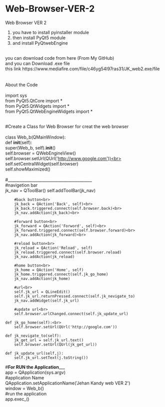 # Web-Browser-VER-2
Web Browser VER 2
<br>
1. you have to install pyinstaller module <br>
2. then install PyQt5 module
3. and install PyQtwebEngine


<br>
you can download code from here (From My GitHub)
<br> and you can Download .exe file 
<br> this link 
https://www.mediafire.com/file/c46yg54l97ras31/JK_web2.exe/file
<br><br><br>
About the Code 
<br><br>
import sys<br>
from PyQt5.QtCore import *<br>
from PyQt5.QtWidgets import *<br>
from PyQt5.QtWebEngineWidgets import *<br><br>


#Create a Class for Web Browser for creat the web  browser<br><br>
class Web_b(QMainWindow):<br>
        def __init__(self):<br>
        super(Web_b, self).__init__()<br>
        self.browser = QWebEngineView()<br>
        self.browser.setUrl(QUrl('http://www.google.com'))<br>
        self.setCentralWidget(self.browser)<br>
        self.showMaximized()<br>
        <br>#__________________________________________<br>
        #navigetion bar<br>
        jk_nav = QToolBar()
        self.addToolBar(jk_nav)
        
        #back button<br>
        jk_back = QAction('Back', self)<br>
        jk_back.triggered.connect(self.browser.back)<br>
        jk_nav.addAction(jk_back)<br>
        
        #forward button<br>
        jk_forward = QAction('Forword', self)<br>
        jk_forward.triggered.connect(self.browser.forward)<br>
        jk_nav.addAction(jk_forward)<br>
        
        #reload button<br>
        jk_reload = QAction('Reload', self)
        jk_reload.triggered.connect(self.browser.reload)
        jk_nav.addAction(jk_reload)
        
        #home button<br>
        jk_home = QAction('Home', self)
        jk_home.triggered.connect(self.jk_go_home)
        jk_nav.addAction(jk_home)
    
        #url<br>
        self.jk_url = QLineEdit()
        self.jk_url.returnPressed.connect(self.jk_nevigate_to)
        jk_nav.addWidget(self.jk_url)
    
        #update url<br>
        self.browser.urlChanged.connect(self.jk_update_url)
        
    def jk_go_home(self):<br>
        self.browser.setUrl(QUrl('http://google.com'))

    def jk_nevigate_to(self):
        jk_get_url = self.jk_url.text()
        self.browser.setUrl(QUrl(jk_get_url))
        
    def jk_update_url(self,j):
        self.jk_url.setText(j.toString())
        
       
        
#____________For RUN the Application_______________     <br>
app = QApplication(sys.argv)<br>
#application Name<br>
QApplication.setApplicationName('Jehan Kandy web VER 2')<br>
window = Web_b()<br>
#run the application<br>
app.exec_()<br>
